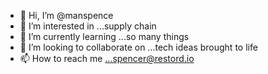 - 👋 Hi, I’m @manspence
- 👀 I’m interested in ...supply chain
- 🌱 I’m currently learning ...so many things
- 💞️ I’m looking to collaborate on ...tech ideas brought to life
- 📫 How to reach me ...spencer@restord.io


<!---
manspence/manspence is a ✨ special ✨ repository because its `README.md` (this file) appears on your GitHub profile.
You can click the Preview link to take a look at your changes.
--->
